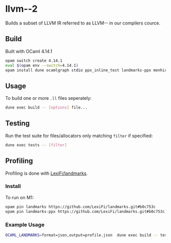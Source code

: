 # llvm--2

Builds a subset of LLVM IR referred to as LLVM-- in our compilers cource.

## Build

Built with OCaml 4.14.1

```bash
opam switch create 4.14.1
eval $(opam env --switch=4.14.1)
opam install dune ocamlgraph stdio ppx_inline_test landmarks-ppx menhir -y
```

## Usage

To build one or more `.ll` files seperately:

```bash
dune exec build -- [options] file...
```

## Testing

Run the test suite for files/allocators only matching `filter` if specified:

```bash
dune exec tests -- [filter]
```

## Profiling

Profiling is done with [LexiFi/landmarks](https://github.com/LexiFi/landmarks).

### Install

To run on M1:

```bash
opam pin landmarks https://github.com/LexiFi/landmarks.git#b0c753c
opam pin landmarks-ppx https://github.com/LexiFi/landmarks.git#b0c753c
```

### Example Usage

```bash
OCAML_LANDMARKS=format=json,output=profile.json  dune exec build -- tests/sha256.ll -a greedy -t lva
```
